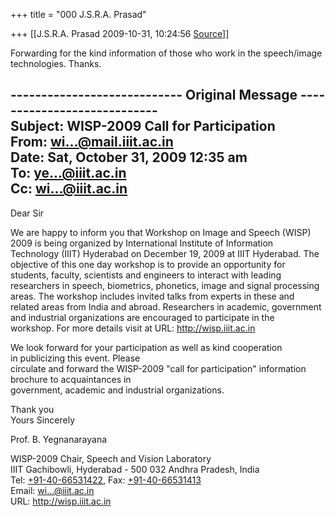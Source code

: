 +++
title = "000 J.S.R.A. Prasad"

+++
[[J.S.R.A. Prasad	2009-10-31, 10:24:56 [Source](https://groups.google.com/g/bvparishat/c/Kweih3N5sRI)]]



Forwarding for the kind information of those who work in the speech/image  
technologies. Thanks.

  
---------------------------- Original Message ----------------------------  
Subject: WISP-2009 Call for Participation  
From: [wi...@mail.iiit.ac.in]()  
Date: Sat, October 31, 2009 12:35 am  
To: [ye...@iiit.ac.in]()  
Cc: [wi...@iiit.ac.in]()  
--------------------------------------------------------------------------

  
Dear Sir

We are happy to inform you that Workshop on Image and Speech (WISP)  
2009 is being organized by International Institute of Information  
Technology (IIIT) Hyderabad on December 19, 2009 at IIIT Hyderabad. The  
objective of this one day workshop is to provide an opportunity for  
students, faculty, scientists and engineers to interact with leading  
researchers in speech, biometrics, phonetics, image and signal processing  
areas. The workshop includes invited talks from experts in these and  
related areas from India and abroad. Researchers in academic, government  
and industrial organizations are encouraged to participate in the  
workshop. For more details visit at URL: <http://wisp.iiit.ac.in>

We look forward for your participation as well as kind cooperation  
in publicizing this event. Please  
circulate and forward the WISP-2009 "call for participation" information  
brochure to acquaintances in  
government, academic and industrial organizations.

Thank you  
Yours Sincerely

Prof. B. Yegnanarayana

WISP-2009 Chair, Speech and Vision Laboratory  
IIIT Gachibowli, Hyderabad - 500 032 Andhra Pradesh, India  
Tel: [+91-40-66531422](tel:+91%2040%206653%201422), Fax: [+91-40-66531413](tel:+91%2040%206653%201413)  
Email: [wi...@iiit.ac.in]()  
URL: <http://wisp.iiit.ac.in>

